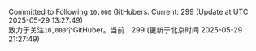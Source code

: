 Committed to Following `10,000` GitHubers. Current: <!-- FOLLOWING_COUNT -->299<!-- FOLLOWING_COUNT --> (Update at UTC <!-- LAST_UPDATED -->2025-05-29 13:27:49<!-- LAST_UPDATED -->)<br>
致力于关注`10,000`个GitHuber。当前：<!-- FOLLOWING_COUNT -->299<!-- FOLLOWING_COUNT --> (更新于北京时间 <!-- LAST_UPDATED_CST -->2025-05-29 21:27:49<!-- LAST_UPDATED_CST -->)
